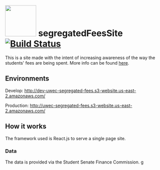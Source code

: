 # <img src="https://raw.githubusercontent.com/UWEC-ITC/segregatedFeesSite/master/public/favicon.ico" width="100" height="100"/> segregatedFeesSite [![Build Status](https://travis-ci.com/UWEC-ITC/segregatedFeesSite.svg?branch=master)](https://travis-ci.com/UWEC-ITC/segregatedFeesSite)


This is a site made with the intent of increasing awareness of the way the students' fees are being spent. More info can be found [here](https://www.uwec.edu/Busoff/studentfinancials/segfee.htm).

## Environments
Develop: http://dev-uwec-segregated-fees.s3-website.us-east-2.amazonaws.com/

Production: http://uwec-segregated-fees.s3-website.us-east-2.amazonaws.com/

## How it works
The framework used is React.js to serve a single page site.

### Data
The data is provided via the Student Senate Finance Commission.
g
